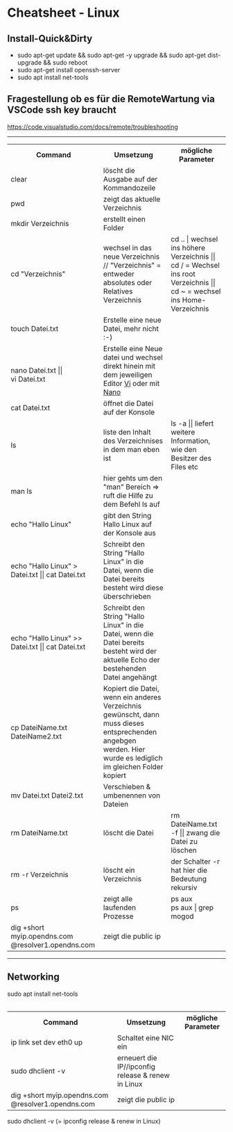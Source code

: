 # Cheatsheet - Linux

## Install-Quick&Dirty
* sudo apt-get update && sudo apt-get -y upgrade && sudo apt-get dist-upgrade && sudo reboot
* sudo apt-get install openssh-server
* sudo apt install net-tools

## Fragestellung ob es für die RemoteWartung via VSCode ssh key braucht
https://code.visualstudio.com/docs/remote/troubleshooting
  <hr>


<table style="width:100%">
  <tr>
    <th>Command</th>
    <th>Umsetzung</th>
    <th> mögliche Parameter</th>
  </tr>
  <tr>
    <td>clear</td>
    <td>löscht die Ausgabe auf der Kommandozeile</td>
    <td><br>
  </td>
  <tr>
    <td>pwd</td>
    <td>zeigt das aktuelle Verzeichnis</td>
    <td><br>
  </td>
  <tr>
    <td>mkdir Verzeichnis</td>
    <td>erstellt einen Folder</td>
    <td><br>
  </td>
  <tr>
    <td>cd "Verzeichnis"</td>
    <td>wechsel in das neue Verzeichnis // "Verzeichnis" = entweder absolutes oder Relatives Verzeichnis</td>
    <td>cd .. | wechsel ins höhere Verzeichnis || cd / = Wechsel ins root Verzeichnis || cd ~ = wechsel ins Home-Verzeichnis<br>
  </td>
  <tr>
    <td>touch Datei.txt </td>
    <td>Erstelle eine neue Datei, mehr nicht :-)</td>
    <td><br>
  </td>
  <tr>
    <td><br> nano Datei.txt ||<br> vi Datei.txt</td>
    <td>Erstelle eine Neue datei und wechsel direkt hinein mit dem jeweiligen Editor <a href="./Editoren/vi.md" >Vi</a> oder mit <a href="./Editoren/nano.md" >Nano</a></td>
    <td><br>
  </td>
  <tr>
    <td>cat Datei.txt</td>
    <td>öffnet die Datei auf der Konsole</td>
    <td></td>
  </tr>
  <tr>
    <td>ls</td>
    <td>liste den Inhalt des Verzeichnises in dem man eben ist</td>
    <td>ls -a || liefert weitere Information, wie den Besitzer des Files etc
  </td>
  </tr>
  <tr>
    <td>man ls</td>
    <td>hier gehts um den "man" Bereich => ruft die Hilfe zu dem Befehl ls auf</td>
    <td></td>
  </tr>
  <tr>
    <td>echo "Hallo Linux"</td>
    <td>gibt den String Hallo Linux auf der Konsole aus</td>
    <td></td>
  </tr>
  <tr>
    <td>echo "Hallo Linux" > Datei.txt || cat Datei.txt</td>
    <td>Schreibt den String "Hallo Linux" in die Datei, wenn die Datei bereits besteht wird diese überschrieben</td>
    <td></td>
  </tr>
  <tr>
    <td>echo "Hallo Linux" >> Datei.txt || cat Datei.txt</td>
    <td>Schreibt den String "Hallo Linux" in die Datei, wenn die Datei bereits besteht wird der aktuelle Echo der bestehenden Datei angehängt</td>
    <td></td>
  </tr>
  <tr>
    <td>cp DateiName.txt DateiName2.txt</td>
    <td>Kopiert die Datei, wenn ein anderes Verzeichnis gewünscht, dann muss dieses entsprechenden angebgen werden. Hier wurde es lediglich im gleichen Folder kopiert</td>
    <td></td>
  </tr>
  <tr>
    <td>mv Datei.txt Datei2.txt</td>
    <td>Verschieben & umbenennen von Dateien</td>
    <td></td>
  </tr>

  <tr>
    <td>rm DateiName.txt</td>
    <td>löscht die Datei</td>
    <td>rm DateiName.txt -f || zwang die Datei zu löschen <br></td>
  </tr>
  <tr>
    <td>rm -r Verzeichnis</td>
    <td>löscht ein Verzeichnis</td>
    <td>der Schalter -r hat hier die Bedeutung rekursiv<br></td>
  </tr>
  <tr>
    <td>ps</td>
    <td>zeigt alle laufenden Prozesse</td>
    <td>ps aux<br>
    ps aux | grep mogod</td>
  </tr>
  <tr>
    <td>dig +short myip.opendns.com @resolver1.opendns.com</td>
    <td>zeigt die public ip</td>
    <td></td>
  </tr>
  
<table>


-----------
## Networking
sudo apt install net-tools


<table style="width:100%">
  <tr>
    <th>Command</th>
    <th>Umsetzung</th>
    <th> mögliche Parameter</th>
  </tr>
  <tr>
    <td>ip link set dev eth0 up </td>
    <td>Schaltet eine NIC ein</td>
    <td></td>
  </tr>
   <tr>
    <td>sudo dhclient -v</td>
    <td>erneuert die IP//ipconfig release & renew in Linux</td>
    <td></td>
  </tr>
  <tr>
    <td>dig +short myip.opendns.com @resolver1.opendns.com</td>
    <td>zeigt die public ip</td>
    <td></td>
  </tr>
  
<table>
sudo dhclient -v (= ipconfig release & renew in Linux)







